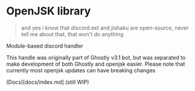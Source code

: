 # OpenJSK library
> and yes i know that discord.ext and jishaku are
> open-source, never tell me about that, that won't
> do anything

Module-based discord handler

This handle was originally part of Ghostly v3.1 bot, but
was separated to make development of both Ghostly and openjsk
easier. Please note that currently most openjsk updates can
have breaking changes

(Docs)[docs/index.md] (still WIP)
